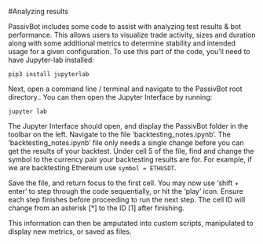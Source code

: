 #Analyzing results

PassivBot includes some code to assist with analyzing test results & bot performance. This allows users to visualize trade activity, sizes and duration along with some additional metrics to determine stability and intended usage for a given configuration. To use this part of the code, you’ll need to have Jupyter-lab installed:

```shell
pip3 install jupyterlab
```

Next, open a command line / terminal and navigate to the PassivBot root directory.. You can then open the Jupyter Interface by running:

```shell
jupyter lab
```

The Jupyter Interface should open, and display the PassivBot folder in the toolbar on the left. Navigate to the file ‘backtesting_notes.ipynb’. The ‘backtesting_notes.ipynb’ file only needs a single change before you can get the results of your backtest. 
Under cell 5 of the file, find and change the symbol to the currency pair your backtesting results are for. 
For example, if we are backtesting Ethereum use `symbol = ETHUSDT`.

Save the file, and return focus to the first cell. 
You may now use ‘shift + enter’ to step through the code sequentially, or hit the ‘play’ icon. 
Ensure each step finishes before proceeding to run the next step. The cell ID will change from an asterisk [*] 
to the ID [1] after finishing.

This information can then be amputated into custom scripts, manipulated to display new metrics, or saved as files.
